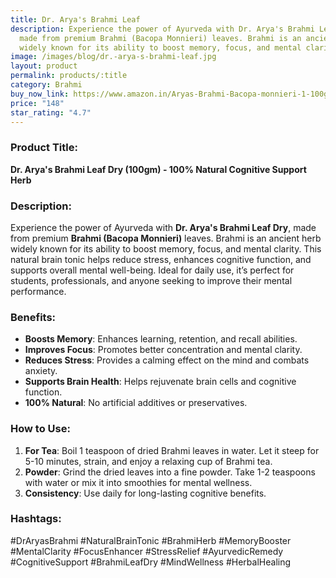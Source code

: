 ```yaml
---
title: Dr. Arya's Brahmi Leaf
description: Experience the power of Ayurveda with Dr. Arya's Brahmi Leaf Dry,
  made from premium Brahmi (Bacopa Monnieri) leaves. Brahmi is an ancient herb
  widely known for its ability to boost memory, focus, and mental clarity.
image: /images/blog/dr.-arya-s-brahmi-leaf.jpg
layout: product
permalink: products/:title
category: Brahmi
buy_now_link: https://www.amazon.in/Aryas-Brahmi-Bacopa-monnieri-1-100gm/dp/B0CVF5FDQP/ref=sr_1_12?crid=U72N30JP0KKO&tag=ayushmonk-21
price: "148"
star_rating: "4.7"
---
```

### Product Title:
**Dr. Arya's Brahmi Leaf Dry (100gm) - 100% Natural Cognitive Support Herb**

### Description:
Experience the power of Ayurveda with **Dr. Arya's Brahmi Leaf Dry**, made from premium **Brahmi (Bacopa Monnieri)** leaves. Brahmi is an ancient herb widely known for its ability to boost memory, focus, and mental clarity. This natural brain tonic helps reduce stress, enhances cognitive function, and supports overall mental well-being. Ideal for daily use, it’s perfect for students, professionals, and anyone seeking to improve their mental performance.

### Benefits:
- **Boosts Memory**: Enhances learning, retention, and recall abilities.
- **Improves Focus**: Promotes better concentration and mental clarity.
- **Reduces Stress**: Provides a calming effect on the mind and combats anxiety.
- **Supports Brain Health**: Helps rejuvenate brain cells and cognitive function.
- **100% Natural**: No artificial additives or preservatives.

### How to Use:
1. **For Tea**: Boil 1 teaspoon of dried Brahmi leaves in water. Let it steep for 5-10 minutes, strain, and enjoy a relaxing cup of Brahmi tea.
2. **Powder**: Grind the dried leaves into a fine powder. Take 1-2 teaspoons with water or mix it into smoothies for mental wellness.
3. **Consistency**: Use daily for long-lasting cognitive benefits.

### Hashtags:
#DrAryasBrahmi #NaturalBrainTonic #BrahmiHerb #MemoryBooster #MentalClarity #FocusEnhancer #StressRelief #AyurvedicRemedy #CognitiveSupport #BrahmiLeafDry #MindWellness #HerbalHealing
